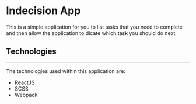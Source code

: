 # Indecision App

This is a simple application for you to list tasks that you need to complete and then allow the application to dicate which task you should do next.

## Technologies

---
The technologies used within this application are:

* ReactJS
* SCSS
* Webpack
